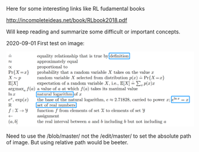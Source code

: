 Here for some interesting links like RL fudamental books

http://incompleteideas.net/book/RLbook2018.pdf

Will keep reading and summarize some difficult or important concepts.

2020-09-01
First test on image:

![Note of the Notation](Images/Notation_part_I.png)

Need to use the /blob/master/ not the /edit/master/ to set the absolute path of image. But using relative path would be beeter.
